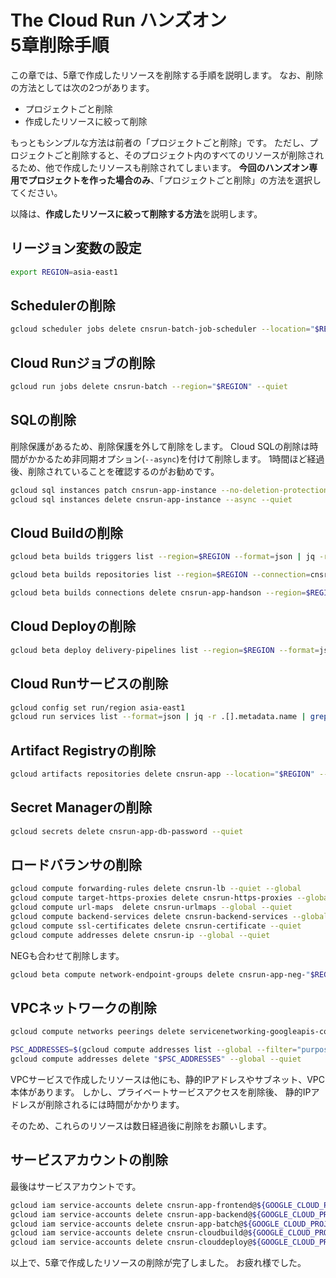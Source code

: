 # **The Cloud Run ハンズオン <br /> 5章削除手順**

この章では、5章で作成したリソースを削除する手順を説明します。
なお、削除の方法としては次の2つがあります。

- プロジェクトごと削除
- 作成したリソースに絞って削除

もっともシンプルな方法は前者の「プロジェクトごと削除」です。
ただし、プロジェクトごと削除すると、そのプロジェクト内のすべてのリソースが削除されるため、他で作成したリソースも削除されてしまいます。
**今回のハンズオン専用でプロジェクトを作った場合のみ**、「プロジェクトごと削除」の方法を選択してください。

以降は、**作成したリソースに絞って削除する方法**を説明します。

## **リージョン変数の設定**

```bash
export REGION=asia-east1
```

## **Schedulerの削除**

```bash
gcloud scheduler jobs delete cnsrun-batch-job-scheduler --location="$REGION" --quiet
```

## **Cloud Runジョブの削除**

```bash
gcloud run jobs delete cnsrun-batch --region="$REGION" --quiet
```

## **SQLの削除**

削除保護があるため、削除保護を外して削除をします。
Cloud SQLの削除は時間がかかるため非同期オプション(`--async`)を付けて削除します。
1時間ほど経過後、削除されていることを確認するのがお勧めです。

```bash
gcloud sql instances patch cnsrun-app-instance --no-deletion-protection
gcloud sql instances delete cnsrun-app-instance --async --quiet
```

## **Cloud Buildの削除**

```bash
gcloud beta builds triggers list --region=$REGION --format=json | jq -r .[].name | grep cnsrun | xargs -I @ gcloud beta builds triggers delete --region=$REGION @
```

```bash
gcloud beta builds repositories list --region=$REGION --connection=cnsrun-app-handson --format=json | jq -r .[].name | xargs -I @ gcloud builds repositories delete --region=$REGION --connection=cnsrun-handson @ --quiet
```

```bash
gcloud beta builds connections delete cnsrun-app-handson --region=$REGION --quiet
```

## **Cloud Deployの削除**

```bash
gcloud beta deploy delivery-pipelines list --region=$REGION --format=json | jq -r .[].name | grep cnsrun | xargs -I @ gcloud beta deploy delivery-pipelines delete --region=$REGION @ --quiet --force
```

## **Cloud Runサービスの削除**

```bash
gcloud config set run/region asia-east1
gcloud run services list --format=json | jq -r .[].metadata.name | grep cnsrun | xargs -I @ gcloud run services delete @ --quiet
```

## **Artifact Registryの削除**

```bash
gcloud artifacts repositories delete cnsrun-app --location="$REGION" --quiet
```

## **Secret Managerの削除**

```bash
gcloud secrets delete cnsrun-app-db-password --quiet
```

## **ロードバランサの削除**

```bash
gcloud compute forwarding-rules delete cnsrun-lb --quiet --global
gcloud compute target-https-proxies delete cnsrun-https-proxies --global --quiet
gcloud compute url-maps  delete cnsrun-urlmaps --global --quiet
gcloud compute backend-services delete cnsrun-backend-services --global --quiet
gcloud compute ssl-certificates delete cnsrun-certificate --quiet
gcloud compute addresses delete cnsrun-ip --global --quiet
```

NEGも合わせて削除します。

```bash
gcloud beta compute network-endpoint-groups delete cnsrun-app-neg-"$REGION" --region="$REGION" --quiet
```

## **VPCネットワークの削除**

```bash
gcloud compute networks peerings delete servicenetworking-googleapis-com --network=cnsrun-app

PSC_ADDRESSES=$(gcloud compute addresses list --global --filter="purpose=VPC_PEERING" --format=json | jq -r .[].name | grep cnsrun)
gcloud compute addresses delete "$PSC_ADDRESSES" --global --quiet
```

VPCサービスで作成したリソースは他にも、静的IPアドレスやサブネット、VPC本体があります。
しかし、プライベートサービスアクセスを削除後、 静的IPアドレスが削除されるには時間がかかります。

そのため、これらのリソースは数日経過後に削除をお願いします。

## **サービスアカウントの削除**

最後はサービスアカウントです。

```bash
gcloud iam service-accounts delete cnsrun-app-frontend@${GOOGLE_CLOUD_PROJECT}.iam.gserviceaccount.com --quiet
gcloud iam service-accounts delete cnsrun-app-backend@${GOOGLE_CLOUD_PROJECT}.iam.gserviceaccount.com --quiet
gcloud iam service-accounts delete cnsrun-app-batch@${GOOGLE_CLOUD_PROJECT}.iam.gserviceaccount.com --quiet
gcloud iam service-accounts delete cnsrun-cloudbuild@${GOOGLE_CLOUD_PROJECT}.iam.gserviceaccount.com --quiet
gcloud iam service-accounts delete cnsrun-clouddeploy@${GOOGLE_CLOUD_PROJECT}.iam.gserviceaccount.com --quiet
```

以上で、5章で作成したリソースの削除が完了しました。
お疲れ様でした。
